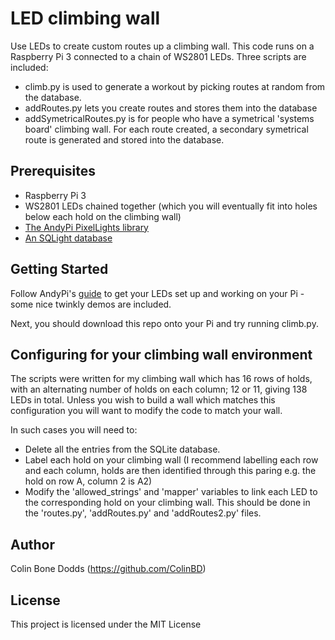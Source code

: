 # LED climbing wall

Use LEDs to create custom routes up a climbing wall. This code runs on a Raspberry Pi 3 connected to a chain of WS2801 LEDs. Three scripts are included: 
- climb.py is used to generate a workout by picking routes at random from the database. 
- addRoutes.py lets you create routes and stores them into the database
- addSymetricalRoutes.py is for people who have a symetrical 'systems board' climbing wall. For each route created, a secondary symetrical route is generated and stored into the database.  

## Prerequisites

- Raspberry Pi 3
- WS2801 LEDs chained together (which you will eventually fit into holes below each hold on the climbing wall)
- [The AndyPi PixelLights library](https://github.com/andy-pi/pixellights.git)
- [An SQLight database](http://raspberrywebserver.com/sql-databases/set-up-an-sqlite-database-on-a-raspberry-pi.html)

## Getting Started

Follow AndyPi's [guide](https://andypi.co.uk/2014/12/27/raspberry-pi-controlled-ws2801-rgb-leds/) to get your LEDs set up and working on your Pi - some nice twinkly demos are included. 

Next, you should download this repo onto your Pi and try running climb.py.

## Configuring for your climbing wall environment

The scripts were written for my climbing wall which has 16 rows of holds, with an alternating number of holds on each column; 12 or 11, giving 138 LEDs in total. Unless you wish to build a wall which matches this configuration you will want to modify the code to match your wall. 

In such cases you will need to:

- Delete all the entries from the SQLite database. 
- Label each hold on your climbing wall (I recommend labelling each row and each column, holds are then identified through this paring e.g. the hold on row A, column 2 is A2)
- Modify the 'allowed_strings' and 'mapper' variables to link each LED to the corresponding hold on your climbing wall. This should be done in the 'routes.py', 'addRoutes.py' and 'addRoutes2.py' files. 

## Author

Colin Bone Dodds (https://github.com/ColinBD)

## License

This project is licensed under the MIT License

